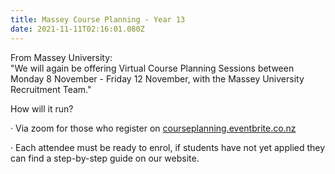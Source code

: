 ```yaml
---
title: Massey Course Planning - Year 13
date: 2021-11-11T02:16:01.080Z
---
```

From Massey University:  
"We will again be offering Virtual Course Planning Sessions between Monday 8 November - Friday 12 November, with the Massey University Recruitment Team."

How will it run?

· Via zoom for those who register on [courseplanning.eventbrite.co.nz](https://www.eventbrite.co.nz/e/massey-university-course-planning-tickets-179666105157)

· Each attendee must be ready to enrol, if students have not yet applied they can find a step-by-step guide on our website.  
